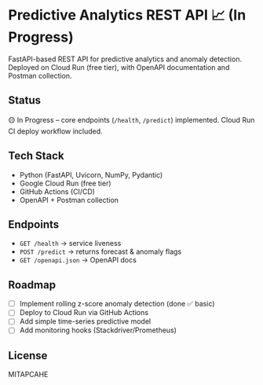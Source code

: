 # Predictive Analytics REST API 📈 (In Progress)

FastAPI-based REST API for predictive analytics and anomaly detection. Deployed on Cloud Run (free tier), with OpenAPI documentation and Postman collection.

## Status
🟡 In Progress – core endpoints (`/health`, `/predict`) implemented. Cloud Run CI deploy workflow included.

## Tech Stack
- Python (FastAPI, Uvicorn, NumPy, Pydantic)
- Google Cloud Run (free tier)
- GitHub Actions (CI/CD)
- OpenAPI + Postman collection

## Endpoints
- `GET /health` → service liveness
- `POST /predict` → returns forecast & anomaly flags
- `GET /openapi.json` → OpenAPI docs

## Roadmap
- [ ] Implement rolling z-score anomaly detection (done ✅ basic)
- [ ] Deploy to Cloud Run via GitHub Actions
- [ ] Add simple time-series predictive model
- [ ] Add monitoring hooks (Stackdriver/Prometheus)

## License
MITAPCAHE